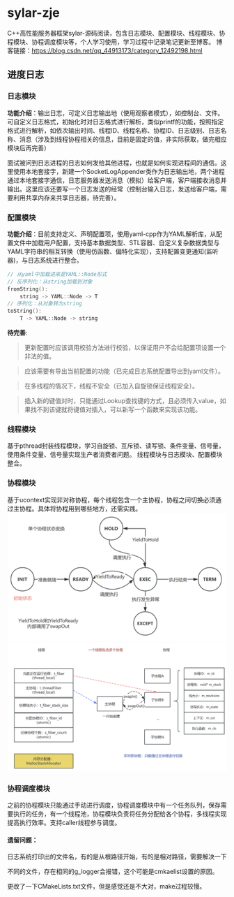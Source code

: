 # sylar-zje
C++高性能服务器框架sylar-源码阅读，包含日志模块、配置模块、线程模块、协程模块、协程调度模块等，个人学习使用，学习过程中记录笔记更新至博客。
博客链接：https://blog.csdn.net/qq_44913173/category_12492198.html

## 进度日志
### 日志模块
**功能介绍**：输出日志，可定义日志输出地（使用观察者模式），如控制台、文件。可自定义日志格式，初始化时对日志格式进行解析，类似printf的功能，按照指定格式进行解析，如依次输出时间、线程ID、线程名称、协程ID、日志级别、日志名称、消息（涉及到线程协程相关的信息，目前是固定的值，非实际获取，做完相应模块后再完善）

面试被问到日志进程的日志如何发给其他进程，也就是如何实现进程间的通信。这里使用本地套接字，新建一个SocketLogAppender类作为日志输出地，两个进程通过本地套接字通信，日志服务器发送消息（模拟）给客户端，客户端接收消息并输出。这里应该还要写一个日志发送的经常（控制台输入日志，发送给客户端，需要利用共享内存来共享日志器，待完善）。

### 配置模块
**功能介绍**：目前支持定义、声明配置项，使用yaml-cpp作为YAML解析库，从配置文件中加载用户配置，支持基本数据类型、STL容器、自定义复杂数据类型与YAML字符串的相互转换（使用仿函数、偏特化实现），支持配置变更通知(监听器)，与日志系统进行整合。
```c++
// 从yaml中加载进来是YAML::Node形式
// 反序列化：从string加载到对象
fromString():
    string -> YAML::Node -> T
// 序列化：从对象转为string
toString():
    T -> YAML::Node -> string
```
**待完善**:
> 更新配置时应该调用校验方法进行校验，以保证用户不会给配置项设置一个非法的值。

> 应该需要有导出当前配置的功能（已完成日志系统配置导出到yaml文件）。

> 在多线程的情况下，线程不安全（已加入自旋锁保证线程安全）。

> 插入新的键值对时，只能通过Lookup查找键的方式，且必须传入value，如果找不到该键就将键值对插入，可以新写一个函数来实现该功能。

### 线程模块
基于pthread封装线程模块，学习自旋锁、互斥锁、读写锁、条件变量、信号量，使用条件变量、信号量实现生产者消费者问题。
线程模块与日志模块、配置模块整合。

### 协程模块
基于ucontext实现非对称协程，每个线程包含一个主协程，协程之间切换必须通过主协程。具体将协程用到哪些地方，还需实践。
![状态切换](./images/fiber_state_switch.png "状态切换")
![协程模块](./images/fiber_overview.png "协程模块")

### 协程调度模块
之前的协程模块只能通过手动进行调度，协程调度模块中有一个任务队列，保存需要执行的任务，有一个线程池，协程模块负责将任务分配给各个协程，多线程实现提高执行效率。支持caller线程参与调度。

#### 遗留问题：

日志系统打印出的文件名，有的是从根路径开始，有的是相对路径，需要解决一下

不同的文件，存在相同的g_logger会报错，这个可能是cmkaelist设置的原因。

更改了一下CMakeLists.txt文件，但是感觉还是不大对，make过程较慢。


